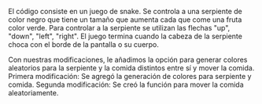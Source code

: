 El código consiste en un juego de snake. 
Se controla a una serpiente de color negro que tiene un tamaño que aumenta cada que come una fruta color verde.
Para controlar a la serpiente se utilizan las flechas "up", "down", "left", "right".
El juego termina cuando la cabeza de la serpiente choca con el borde de la pantalla o su cuerpo.

Con nuestras modificaciones, le añadimos la opción para generar colores aleatorios para la serpiente y la comida distintos entre sí y mover la comida.
Primera modificación: Se agregó la generación de colores para serpiente y comida.
Segunda modificación: Se creó la función para mover la comida aleatoriamente.

 
